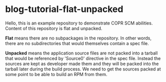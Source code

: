# blog-tutorial-flat-unpacked

Hello, this is an example repository to demonstrate COPR SCM abilities.
Content of this repository is flat and unpacked.

**Flat** means there are no subpackages in the repository. In other words,
there are no subdirectories that would themselves contain a spec file.

**Unpacked** means the application source files are not packed into a tarball
that would be referenced by 'Source0' directive in the spec file. Instead
the sources are kept as developer made them and they will be packed into
the tarball later during the build process. We need to get the sources
packed at some point to be able to build an RPM from them.
